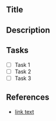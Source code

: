 ## Title

## Description

## Tasks

- [ ] Task 1
- [ ] Task 2
- [ ] Task 3

## References

- [link text](https://www.naver.com/)
